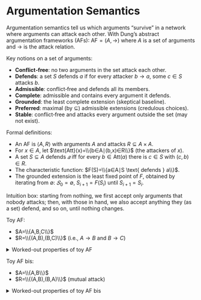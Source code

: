 # Argumentation Semantics

Argumentation semantics tell us which arguments “survive” in a network where arguments can attack each other.
With Dung’s abstract argumentation frameworks (AFs):
$\text{AF} = (A, →)$ where $A$ is a set of arguments and $→$ is the attack relation.

Key notions on a set of arguments:
- **Conflict‑free**: no two arguments in the set attack each other.
- **Defends**: a set $S$ defends $a$ if for every attacker $b → a$, some $c ∈ S$ attacks $b$.
- **Admissible**: conflict‑free and defends all its members.
- **Complete**: admissible and contains every argument it defends.
- **Grounded**: the least complete extension (skeptical baseline).
- **Preferred**: maximal (by $⊆$) admissible extensions (credulous choices).
- **Stable**: conflict‑free and attacks every argument outside the set (may not exist).

Formal definitions:
- An AF is $⟨A,R⟩$ with arguments $A$ and attacks $R⊆A×A$.
- For $x∈A$, let $\text{Att}(x)=\\{b∈A∣(b,x)∈R\\}$ (the attackers of $x$).
- A set $S⊆A$ defends $𝑎$ iff for every $b∈\text{Att}(a)$ there is $c∈S$ with $(c,b)∈R$.
- The characteristic function: $F(S)=\\{a∈A∣S \text{ defends } a\\}$.
- The grounded extension is the least fixed point of $F$, obtained by iterating from $∅$: $𝑆_0 = ∅$, $S_{i+1} = F(S_i)$ until $S_{i+1} = S_i$.

Intuition box: starting from nothing, we first accept only arguments that nobody attacks; then, with those in hand, we also accept anything they (as a set) defend, and so on, until nothing changes.

Toy AF:
- $A=\\{A,B,C\\}$
- $R=\\{(A,B),(B,C)\\}$ (i.e., $A→B$ and $B→C$)

<details>
  <summary>Worked-out properties of toy AF</summary>

- $F(∅) = {A}$
- $F(\\{A\\}) = \\{A, C\\}$
- $F(\\{A,C\\}) = \\{A,C\\}$
- **Conflict‑free**: $∅$, $\\{A\\}$, $\\{B\\}$, $\\{C\\}$, $\\{A,C\\}$
- **Admissible**: $∅$, $\\{A\\}$, $\\{A,C\\}$
- **Complete**: $\\{A,C\\}$
- **Grounded**: $\\{A,C\\}$
- **Preferred**: $\\{A,C\\}$
- **Stable**: $A∖S=\\{B\\}$, and $A∈S$ attacks $B$, so $S=\\{A,C\\}$ is stable.
</details>

Toy AF bis:
- $A=\\{A,B\\}$ 
- $R=\\{(A,B),(B,A)\\}$ (mutual attack)

<details>
  <summary>Worked-out properties of toy AF bis</summary>

- $F(∅) = ∅$
- **Conflict‑free**: $∅$, $\\{A\\}$, $\\{B\\}$
- **Admissible**: $∅$, $\\{A\\}$, $\\{B\\}$
- **Complete**: $∅$, $\\{A\\}$, $\\{B\\}$
- **Grounded**: $∅$
- **Preferred**: $\\{A\\}$, $\\{B\\}$
- **Stable**: $\\{A\\}$, $\\{B\\}$
</details>
